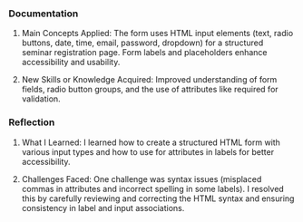 
### Documentation 
1) Main Concepts Applied: The form uses HTML input elements (text, radio buttons, date, time, email, password, dropdown) for a structured seminar registration page. Form labels and placeholders enhance accessibility and usability.

2) New Skills or Knowledge Acquired: Improved understanding of form fields, radio button groups, and the use of attributes like required for validation.

### Reflection 

1) What I Learned: I learned how to create a structured HTML form with various input types and how to use for attributes in labels for better accessibility.

2) Challenges Faced: One challenge was syntax issues (misplaced commas in attributes and incorrect spelling in some labels). I resolved this by carefully reviewing and correcting the HTML syntax and ensuring consistency in label and input associations.